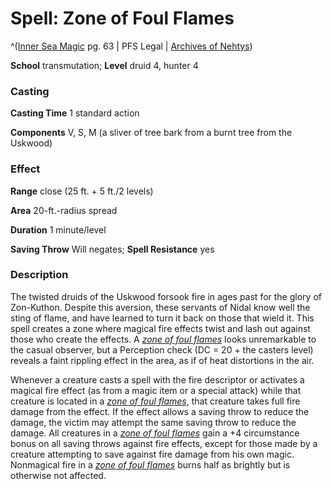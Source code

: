 # Spell: Zone of Foul Flames

^([Inner Sea Magic][ss-zone-of-foul-flames] pg. 63 | PFS Legal | [Archives of Nehtys][sn-zone-of-foul-flames])

**School** transmutation; **Level** druid 4, hunter 4

### Casting

**Casting Time** 1 standard action  

**Components** V, S, M (a sliver of tree bark from a burnt tree from the Uskwood)

### Effect

**Range** close (25 ft. + 5 ft./2 levels)  

**Area** 20-ft.-radius spread  

**Duration** 1 minute/level  

**Saving Throw** Will negates; **Spell Resistance** yes

### Description

The twisted druids of the Uskwood forsook fire in ages past for the glory of Zon-Kuthon. Despite this aversion, these servants of Nidal know well the sting of flame, and have learned to turn it back on those that wield it. This spell creates a zone where magical fire effects twist and lash out against those who create the effects. A _[zone of foul flames]_ looks unremarkable to the casual observer, but a Perception check (DC = 20 + the casters level) reveals a faint rippling effect in the area, as if of heat distortions in the air.  

Whenever a creature casts a spell with the fire descriptor or activates a magical fire effect (as from a magic item or a special attack) while that creature is located in a _[zone of foul flames]_, that creature takes full fire damage from the effect. If the effect allows a saving throw to reduce the damage, the victim may attempt the same saving throw to reduce the damage. All creatures in a _[zone of foul flames]_ gain a +4 circumstance bonus on all saving throws against fire effects, except for those made by a creature attempting to save against fire damage from his own magic. Nonmagical fire in a _[zone of foul flames]_ burns half as brightly but is otherwise not affected.

[ss-zone-of-foul-flames]: http://paizo.com/store/games/rolep
[sn-zone-of-foul-flames]: http://www.archivesofnethys.com/SpellDisplay.aspx?ItemName=Zone%20of%20Foul%20Flames
[zone of foul flames]: http://www.archivesofnethys.com/SpellDisplay.aspx?ItemName=zone%20of%20foul%20flames